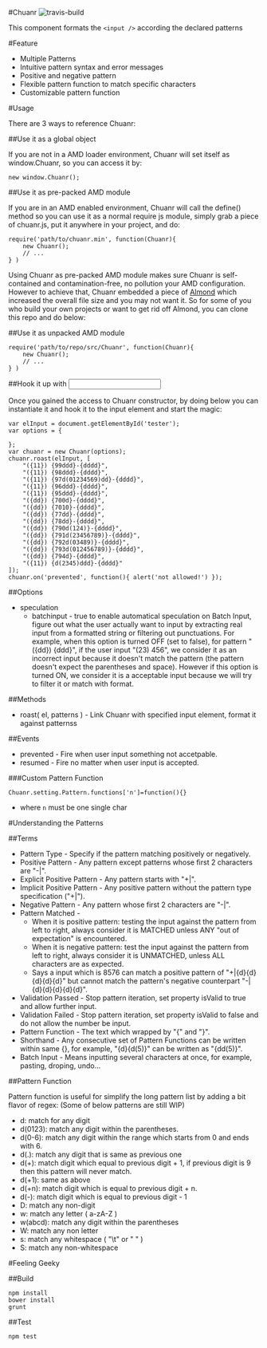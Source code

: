 #Chuanr ![travis-build](https://api.travis-ci.org/normanzb/chuanr.png)



This component formats the `<input />` according the declared patterns


#Feature


* Multiple Patterns
* Intuitive pattern syntax and error messages
* Positive and negative pattern
* Flexible pattern function to match specific characters
* Customizable pattern function

#Usage

There are 3 ways to reference Chuanr:

##Use it as a global object

If you are not in a AMD loader environment, Chuanr will set itself as window.Chuanr, so you can access it by:

    new window.Chuanr();

##Use it as pre-packed AMD module

If you are in an AMD enabled environment, Chuanr will call the define() method so you can use it as a normal require js module, simply grab a piece of chuanr.js, put it anywhere in your project, and do:

    require('path/to/chuanr.min', function(Chuanr){ 
        new Chuanr();
        // ...
    } )

Using Chuanr as pre-packed AMD module makes sure Chuanr is self-contained and contamination-free, no pollution your AMD configuration. However to achieve that, Chuanr embedded a piece of [Almond](https://github.com/jrburke/almon) which increased the overall file size and you may not want it. So for some of you who build your own projects or want to get rid off Almond, you can clone this repo and do below: 

##Use it as unpacked AMD module

    require('path/to/repo/src/Chuanr', function(Chuanr){ 
        new Chuanr();
        // ...
    } )

##Hook it up with <INPUT />

Once you gained the access to Chuanr constructor, by doing below you can instantiate it and hook it to the input element and start the magic:

    var elInput = document.getElementById('tester');
    var options = {

    };
    var chuanr = new Chuanr(options);
    chuanr.roast(elInput, [
        "({11}) {99ddd}-{dddd}",
        "({11}) {98ddd}-{dddd}",
        "({11}) {97d(01234569)dd}-{dddd}",
        "({11}) {96ddd}-{dddd}",
        "({11}) {95ddd}-{dddd}",
        "({dd}) {700d}-{dddd}",
        "({dd}) {7010}-{dddd}",
        "({dd}) {77dd}-{dddd}",
        "({dd}) {78dd}-{dddd}",
        "({dd}) {790d(124)}-{dddd}",
        "({dd}) {791d(23456789)}-{dddd}",
        "({dd}) {792d(03489)}-{dddd}",
        "({dd}) {793d(012456789)}-{dddd}",
        "({dd}) {794d}-{dddd}",
        "({11}) {d(2345)ddd}-{dddd}"
    ]);
    chuanr.on('prevented', function(){ alert('not allowed!') });

##Options

* speculation
    * batchinput - true to enable automatical speculation on Batch Input, figure out what the user actually want to input by extracting real input from a formatted string or filtering out punctuations. For example, when this option is turned OFF (set to false), for pattern "({dd}) {ddd}", if the user input "(23) 456", we consider it as an incorrect input because it doesn't match the pattern (the pattern doesn't expect the parentheses and space). However if this option is turned ON, we consider it is a acceptable input because we will try to filter it or match with format.

##Methods

* roast( el, patterns ) - Link Chuanr with specified input element, format it against patternss

##Events

* prevented - Fire when user input something not accetpable.
* resumed - Fire no matter when user input is accepted.

###Custom Pattern Function

    Chuanr.setting.Pattern.functions['n']=function(){}

- where `n` must be one single char


#Understanding the Patterns


##Terms


* Pattern Type - Specify if the pattern matching positively or negatively.
* Positive Pattern - Any pattern except patterns whose first 2 characters are "-|".
* Explicit Positive Pattern - Any pattern starts with "+|".
* Implicit Positive Pattern - Any positive pattern without the pattern type specification ("+|").
* Negative Pattern - Any pattern whose first 2 characters are "-|".
* Pattern Matched -
    * When it is positive pattern: testing the input against the pattern from left to right, always consider it is MATCHED unless ANY "out of expectation" is encountered. 
    * When it is negative pattern: test the input against the pattern from left to right, always consider it is UNMATCHED, unless ALL characters are as expected.
    * Says a input which is 8576 can match a positive pattern of "+|{d}{d}{d}{d}{d}" but cannot match the pattern's negative counterpart "-|{d}{d}{d}{d}{d}".
* Validation Passed - Stop pattern iteration, set property isValid to true and allow further input.
* Validation Failed - Stop pattern iteration, set property isValid to false and do not allow the number be input.
* Pattern Function - The text which wrapped by "{" and "}".
* Shorthand - Any consecutive set of Pattern Functions can be written within same {}, for example, "{d}{d(5)}" can be written as "{dd(5)}".
* Batch Input - Means inputting several characters at once, for example, pasting, droping, undo...

##Pattern Function

Pattern function is useful for simplify the long pattern list by adding a bit flavor of regex:
(Some of below patterns are still WIP)

* d: match for any digit
* d(0123): match any digit within the parentheses.
* d(0-6): match any digit within the range which starts from 0 and ends with 6.
* d(.): match any digit that is same as previous one
* d(+): match digit which equal to previous digit + 1, if previous digit is 9 then this pattern will never match.
* d(+1): same as above
* d(+n): match digit which is equal to previous digit + n.
* d(-): match digit which is equal to previous digit - 1
* D: match any non-digit
* w: match any letter ( a-zA-Z )
* w(abcd): match any digit within the parentheses
* W: match any non letter
* s: match any whitespace ( "\t" or " " )
* S: match any non-whitespace

#Feeling Geeky

##Build


    npm install
    bower install
    grunt


##Test

    npm test

